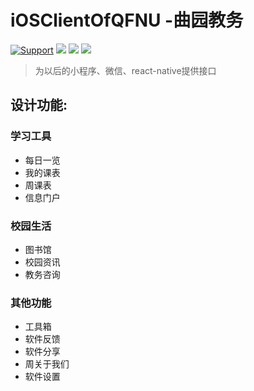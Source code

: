 # iOSClientOfQFNU -曲园教务
[![Support](https://img.shields.io/badge/support-iOS%208%2B%20-blue.svg?style=flat)](https://www.apple.com/nl/ios/)
![](https://img.shields.io/badge/lanuage-Objective--C-brightgreen.svg)
![](https://img.shields.io/badge/pod-1.1.1-red.svg)
![](https://img.shields.io/badge/license-apache-green.svg)

> 为以后的小程序、微信、react-native提供接口

## 设计功能:
### 学习工具
- 每日一览
- 我的课表
- 周课表
- 信息门户

### 校园生活
- 图书馆
- 校园资讯
- 教务咨询


### 其他功能
- 工具箱
- 软件反馈
- 软件分享
- 周关于我们
- 软件设置


